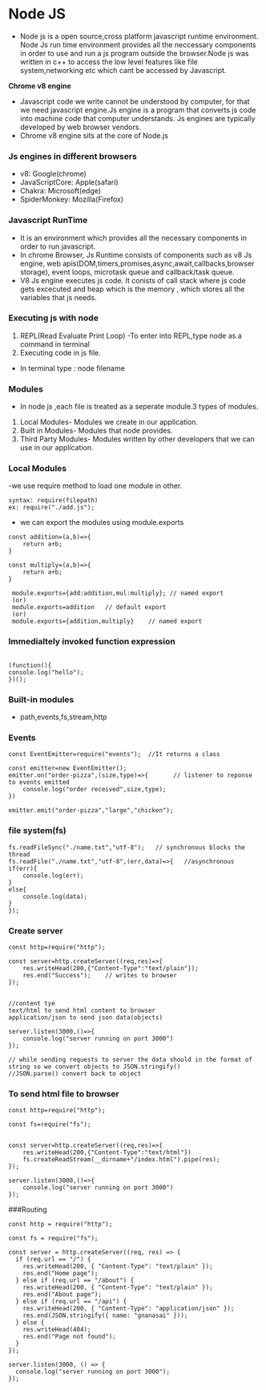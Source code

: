 # Node JS

- Node js is a open source,cross platform javascript runtime environment. Node Js run time environment provides all the neccessary components in order to use and run a 
 js program outside the browser.Node js was written in c++ to access the low level features like file system,networking etc which cant be accessed by Javascript. 
 
 
**Chrome v8 engine** 

- Javascript code we write cannot be understood by computer, for that we need javascript engine.Js engine is a program that converts js code into machine code that 
computer understands. Js engines are typically developed by web browser vendors.
- Chrome v8 engine sits at the core of Node.js


### Js engines in different browsers

- v8: Google(chrome)
- JavaScriptCore: Apple(safari) 
- Chakra: Microsoft(edge)
- SpiderMonkey: Mozilla(Firefox)

### Javascript RunTime

- It is an environment which provides all the necessary components in order to run javascript.
- In chrome Browser, Js Runtime consists of  components such as v8 Js engine, web apis(DOM,timers,promises,async,await,callbacks,browser storage), event loops,
microtask queue and callback/task queue.
- V8 Js engine executes js code. It conists of call stack where js code gets excecuted and heap which is the memory , which stores all the variables that 
js needs.

### Executing js with node
1. REPL(Read Evaluate Print Loop)
-To enter into REPL,type node as a command in terminal
2. Executing code in js file.
- In terminal type : node filename

### Modules
- In node js ,each file is treated as a seperate module.3 types of modules.
1. Local Modules- Modules we create in our application.
2. Built in Modules- Modules that node provides.
3. Third Party Modules- Modules written by other developers that we can use in our application.

### Local Modules
-we use require method to load one module in other.

```
syntax: require(filepath)
ex: require("./add.js");
```

- we can export the modules using module.exports

```
const addition=(a,b)=>{
    return a+b;
}

const multiply=(a,b)=>{
    return a+b;
}

 module.exports={add:addition,mul:multiply}; // named export
 (or)
 module.exports=addition   // default export 
 (or)
 module.exports={addition,multiply}    // named export

```

### Immedialtely invoked function expression

```

(function(){
console.log("hello");
})();

```

### Built-in modules
- path,events,fs,stream,http


### Events

```
const EventEmitter=require("events");  //It returns a class

const emitter=new EventEmitter();
emitter.on("order-pizza",(size,type)=>{       // listener to reponse to events emitted
    console.log("order received",size,type);
})

emitter.emit("order-pizza","large","chicken");
```

### file system(fs)

```
fs.readFileSync("./name.txt","utf-8");   // synchronous blocks the thread 
fs.readFile("./name.txt","utf-8",(err,data)=>{   //asynchronous
if(err){
    console.log(err);
}
else{
    console.log(data);
}
});
```

### Create server

```
const http=require("http");

const server=http.createServer((req,res)=>{
    res.writeHead(200,{"Content-Type":"text/plain"});   
    res.end("Success");    // writes to browser
});


//content tye 
text/html to send html content to browser
application/json to send json data(objects)

server.listen(3000,()=>{
    console.log("server running on port 3000")
});

// while sending requests to server the data should in the format of string so we convert objects to JSON.stringify()
//JSON.parse() convert back to object

```

### To send html file to browser

```
const http=require("http");

const fs=require("fs");


const server=http.createServer((req,res)=>{
    res.writeHead(200,{"Content-Type":"text/html"})
    fs.createReadStream(__dirname+"/index.html").pipe(res);
});

server.listen(3000,()=>{
    console.log("server running on port 3000")
});
```


###Routing
```
const http = require("http");

const fs = require("fs");

const server = http.createServer((req, res) => {
  if (req.url == "/") {
    res.writeHead(200, { "Content-Type": "text/plain" });
    res.end("Home page");
  } else if (req.url == "/about") {
    res.writeHead(200, { "Content-Type": "text/plain" });
    res.end("About page");
  } else if (req.url == "/api") {
    res.writeHead(200, { "Content-Type": "application/json" });
    res.end(JSON.stringify({ name: "gnanasai" }));
  } else {
    res.writeHead(404);
    res.end("Page not found");
  }
});

server.listen(3000, () => {
  console.log("server running on port 3000");
});
```


